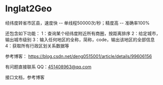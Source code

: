 # lnglat2Geo

经纬度转省市区县，速度快 -- 单线程50000次/秒；精度高 -- 准确率100%

还包含如下功能：
1：查询某个经纬度附近所有商圈，按距离排序
2：给定城市，输出城市级别
3：输入任何地区的全称，简称，code，输出该地区的全部信息
4：获取所有行政区划关系数据等


参考博客： https://blog.csdn.net/deng0515001/article/details/99606156

有问题直接联系 QQ：451408963@qq.com

接口文档，参考博客
